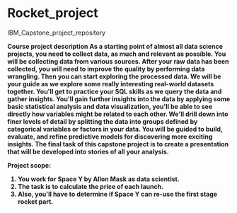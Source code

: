 # Rocket_project
IBM_Capstone_project_repository

<b>Course project description<b/>
As a starting point of almost all data science projects, you need to collect data, as much and relevant as possible.
You will be collecting data from various sources. After your raw data has been collected, you will need to improve the quality by performing data wrangling.
Then you can start exploring the processed data. We will be your guide as we explore some really interesting real-world datasets together. You'll get to practice your SQL skills as we query the data and gather insights.
You'll gain further insights into the data by applying some basic statistical analysis and data visualization, you'll be able to see directly how variables might be related to each other.
We'll drill down into finer levels of detail by splitting the data into groups defined by categorical variables or factors in your data.
You will be guided to build, evaluate, and refine predictive models for discovering more exciting insights.
The final task of this capstone project is to create a presentation that will be developed into stories of all your analysis.

<b>Project scope<b/>:
1. You work for Space Y by Allon Mask as data scientist.
2. The task is to calculate the price of each launch.
3. Also, you'll have to determine if Space Y can re-use the first stage rocket part.
